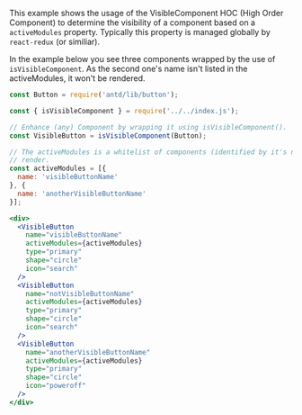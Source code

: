 This example shows the usage of the VisibleComponent HOC (High Order Component) to
determine the visibility of a component based on a `activeModules` property. Typically
this property is managed globally by `react-redux` (or similiar).

In the example below you see three components wrapped by the use of
`isVisibleComponent`. As the second one's name isn't listed in the activeModules,
it won't be rendered.

```jsx
const Button = require('antd/lib/button');

const { isVisibleComponent } = require('../../index.js');

// Enhance (any) Component by wrapping it using isVisibleComponent().
const VisibleButton = isVisibleComponent(Button);

// The activeModules is a whitelist of components (identified by it's names) to
// render.
const activeModules = [{
  name: 'visibleButtonName'
}, {
  name: 'anotherVisibleButtonName'
}];

<div>
  <VisibleButton
    name="visibleButtonName"
    activeModules={activeModules}
    type="primary"
    shape="circle"
    icon="search"
  />
  <VisibleButton
    name="notVisibleButtonName"
    activeModules={activeModules}
    type="primary"
    shape="circle"
    icon="search"
  />
  <VisibleButton
    name="anotherVisibleButtonName"
    activeModules={activeModules}
    type="primary"
    shape="circle"
    icon="poweroff"
  />
</div>
```
